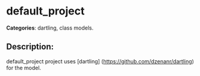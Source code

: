 # default_project 

**Categories**: dartling, class models. 

## Description: 
default_project project uses 
[dartling] (https://github.com/dzenanr/dartling) for the model.